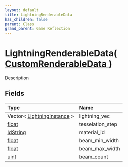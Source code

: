```yaml
---
layout: default
title: LightningRenderableData
has_children: false
parent: Class
grand_parent: Game Reflection
---
```

# LightningRenderableData( [ CustomRenderableData ](/docs/game-reflection/classes/custom_renderable_data) )
Description 

## Fields

| Type | Name |
|:-------------|:--------------|
| Vector< [LightningInstance](/docs/game-reflection/classes/lightning_instance) > | lightning_vec |
| [float](/docs/game-reflection/components/float) | tesselation_step |
| [IdString](/docs/game-reflection/components/id_string) | material_id |
| [float](/docs/game-reflection/components/float) | beam_min_width |
| [float](/docs/game-reflection/components/float) | beam_max_width |
| [uint](/docs/game-reflection/components/uint) | beam_count |

